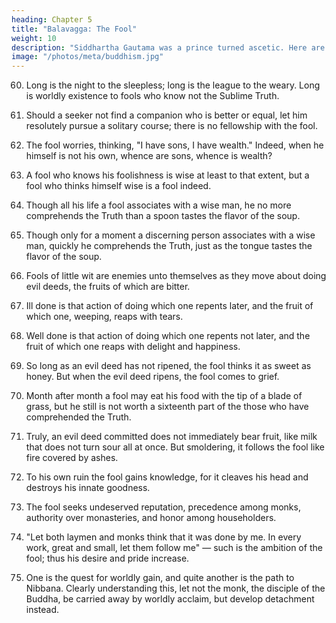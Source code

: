 ```yaml
---
heading: Chapter 5
title: "Balavagga: The Fool"
weight: 10
description: "Siddhartha Gautama was a prince turned ascetic. Here are discourses from the Tipitaka and other sutras"
image: "/photos/meta/buddhism.jpg"
---
```



60. Long is the night to the sleepless; long is the league to the weary. Long is worldly existence to fools who know not the Sublime Truth.

61. Should a seeker not find a companion who is better or equal, let him resolutely pursue a solitary course; there is no fellowship with the fool.

62. The fool worries, thinking, "I have sons, I have wealth." Indeed, when he himself is not his own, whence are sons, whence is wealth?

63. A fool who knows his foolishness is wise at least to that extent, but a fool who thinks himself wise is a fool indeed.

64. Though all his life a fool associates with a wise man, he no more comprehends the Truth than a spoon tastes the flavor of the soup.

65. Though only for a moment a discerning person associates with a wise man, quickly he comprehends the Truth, just as the tongue tastes the flavor of the soup.

66. Fools of little wit are enemies unto themselves as they move about doing evil deeds, the fruits of which are bitter.

67. Ill done is that action of doing which one repents later, and the fruit of which one, weeping, reaps with tears.

68. Well done is that action of doing which one repents not later, and the fruit of which one reaps with delight and happiness.

69. So long as an evil deed has not ripened, the fool thinks it as sweet as honey. But when the evil deed ripens, the fool comes to grief.

70. Month after month a fool may eat his food with the tip of a blade of grass, but he still is not worth a sixteenth part of the those who have comprehended the Truth.

71. Truly, an evil deed committed does not immediately bear fruit, like milk that does not turn sour all at once. But smoldering, it follows the fool like fire covered by ashes.

72. To his own ruin the fool gains knowledge, for it cleaves his head and destroys his innate goodness.

73. The fool seeks undeserved reputation, precedence among monks, authority over monasteries, and honor among householders.

74. "Let both laymen and monks think that it was done by me. In every work, great and small, let them follow me" — such is the ambition of the fool; thus his desire and pride increase.

75. One is the quest for worldly gain, and quite another is the path to Nibbana. Clearly understanding this, let not the monk, the disciple of the Buddha, be carried away by worldly acclaim, but develop detachment instead.
